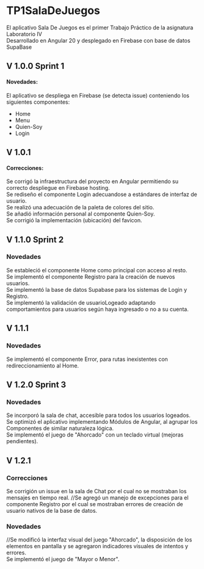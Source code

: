# TP1SalaDeJuegos
El aplicativo Sala De Juegos es el primer Trabajo Práctico de la asignatura Laboratorio IV  
Desarrollado en Angular 20 y desplegado en Firebase con base de datos SupaBase

## V 1.0.0 Sprint 1
#### Novedades:
El aplicativo se despliega en Firebase (se detecta issue) conteniendo los siguientes componentes:
* Home
* Menu
* Quien-Soy
* Login

## V 1.0.1
#### Correcciones:
Se corrigó la infraestructura del proyecto en Angular permitiendo su correcto despliegue en Firebase hosting.  
Se rediseño el componente Login adecuandose a estándares de interfaz de usuario.  
Se realizó una adecuación de la paleta de colores del sitio.  
Se añadió información personal al componente Quien-Soy.  
Se corrigió la implementación (ubicación) del favicon.

## V 1.1.0 Sprint 2
### Novedades
Se estableció el componente Home como principal con acceso al resto.  
Se implementó el componente Registro para la creación de nuevos usuarios.  
Se implementó la base de datos Supabase para los sistemas de Login y Registro.  
Se implementó la validación de usuarioLogeado adaptando comportamientos para usuarios según haya ingresado o no a su cuenta.  

## V 1.1.1 
### Novedades
Se implementó el componente Error, para rutas inexistentes con redireccionamiento al Home.  

## V 1.2.0 Sprint 3
### Novedades
Se incorporó la sala de chat, accesible para todos los usuarios logeados.  
Se optimizó el aplicativo implementando Módulos de Angular, al agrupar los Componentes de similar naturaleza lógica.  
Se implementó el juego de "Ahorcado" con un teclado virtual (mejoras pendientes).

## V 1.2.1
### Correcciones
Se corrigión un issue en la sala de Chat por el cual no se mostraban los mensajes en tiempo real.
//Se agregó un manejo de excepciones para el componente Registro por el cual se mostraban errores de creación de usuario nativos de la base de datos.

### Novedades
//Se modificó la interfaz visual del juego "Ahorcado", la disposición de los elementos en pantalla y se agregaron indicadores visuales de intentos y errores.  
Se implementó el juego de "Mayor o Menor".  